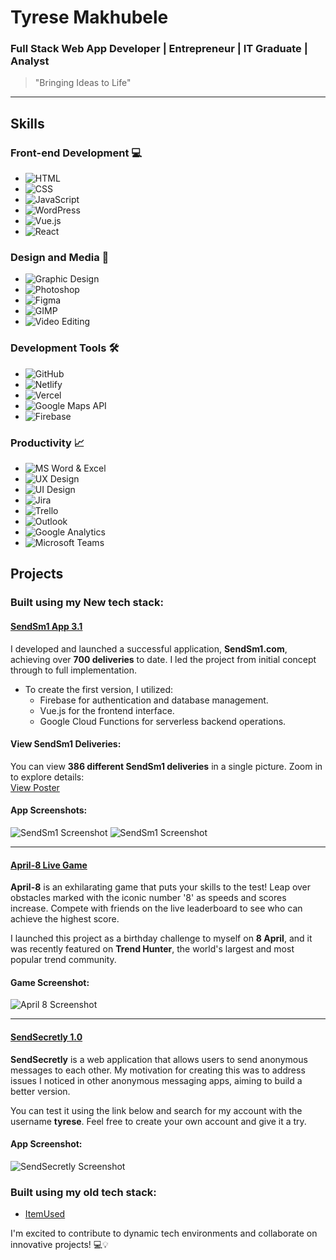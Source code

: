 # Tyrese Makhubele

### **Full Stack Web App Developer | Entrepreneur | IT Graduate | Analyst**

> "Bringing Ideas to Life"

---

## Skills
### Front-end Development 💻
- ![HTML](https://img.shields.io/badge/-HTML5-E34F26?style=flat&logo=html5&logoColor=white) 
- ![CSS](https://img.shields.io/badge/-CSS3-1572B6?style=flat&logo=css3&logoColor=white) 
- ![JavaScript](https://img.shields.io/badge/-JavaScript-F7DF1E?style=flat&logo=javascript&logoColor=white)
- ![WordPress](https://img.shields.io/badge/-WordPress-21759B?style=flat&logo=wordpress&logoColor=white) 
- ![Vue.js](https://img.shields.io/badge/-Vue.js-4FC08D?style=flat&logo=vue.js&logoColor=white) 
- ![React](https://img.shields.io/badge/-React-61DAFB?style=flat&logo=react&logoColor=white)

### Design and Media 🎨
- ![Graphic Design](https://img.shields.io/badge/-Graphic%20Design-E34F26?style=flat&logo=adobe-illustrator&logoColor=white)
- ![Photoshop](https://img.shields.io/badge/-Photoshop-31A8FF?style=flat&logo=adobe-photoshop&logoColor=white)
- ![Figma](https://img.shields.io/badge/-Figma-F24E1E?style=flat&logo=figma&logoColor=white)
- ![GIMP](https://img.shields.io/badge/-GIMP-5C5543?style=flat&logo=gimp&logoColor=white)
- ![Video Editing](https://img.shields.io/badge/-Video%20Editing-0078D7?style=flat&logo=adobe-premiere-pro&logoColor=white)

### Development Tools 🛠️
- ![GitHub](https://img.shields.io/badge/-GitHub-181717?style=flat&logo=github&logoColor=white)
- ![Netlify](https://img.shields.io/badge/-Netlify-00C7B7?style=flat&logo=netlify&logoColor=white)
- ![Vercel](https://img.shields.io/badge/-Vercel-000000?style=flat&logo=vercel&logoColor=white)
- ![Google Maps API](https://img.shields.io/badge/-Google%20Maps%20API-4285F4?style=flat&logo=google-maps&logoColor=white)
- ![Firebase](https://img.shields.io/badge/-Firebase-FFCA28?style=flat&logo=firebase&logoColor=white)

### Productivity 📈
- ![MS Word & Excel](https://img.shields.io/badge/-MS%20Word%20&%20Excel-217346?style=flat&logo=microsoft-office&logoColor=white)
- ![UX Design](https://img.shields.io/badge/-UX%20Design-5C5543?style=flat&logo=uxdesign&logoColor=white)
- ![UI Design](https://img.shields.io/badge/-UI%20Design-5C5543?style=flat&logo=uidesign&logoColor=white)
- ![Jira](https://img.shields.io/badge/-Jira-0052CC?style=flat&logo=jira&logoColor=white)
- ![Trello](https://img.shields.io/badge/-Trello-0079BF?style=flat&logo=trello&logoColor=white)
- ![Outlook](https://img.shields.io/badge/-Outlook-0078D4?style=flat&logo=microsoft-outlook&logoColor=white)
- ![Google Analytics](https://img.shields.io/badge/-Google%20Analytics-E37400?style=flat&logo=google-analytics&logoColor=white)
- ![Microsoft Teams](https://img.shields.io/badge/-Microsoft%20Teams-6264A7?style=flat&logo=microsoft-teams&logoColor=white)


## Projects
### Built using my New tech stack:

#### [SendSm1 App 3.1](https://sendsm1-app.web.app/)

I developed and launched a successful application, **SendSm1.com**, achieving over **700 deliveries** to date. I led the project from initial concept through to full implementation.

- To create the first version, I utilized:
  - Firebase for authentication and database management.
  - Vue.js for the frontend interface.
  - Google Cloud Functions for serverless backend operations.

#### View SendSm1 Deliveries:
You can view **386 different SendSm1 deliveries** in a single picture. Zoom in to explore details:  
[View Poster](https://firebasestorage.googleapis.com/v0/b/sendsm1-app.appspot.com/o/Assets%2FBiggest%20SendSm1%20Poster%20100%20.webp?alt=media&token=10896160-6cae-4695-ba9a-2d4b71e00650)

#### App Screenshots:
![SendSm1 Screenshot](https://firebasestorage.googleapis.com/v0/b/tyresesoftware.appspot.com/o/Assets%2FDope%20App%20Designs%20(1).webp?alt=media&token=b60f243e-c405-4241-8959-71b9d2c9ee52)
![SendSm1 Screenshot](https://firebasestorage.googleapis.com/v0/b/tyresesoftware.appspot.com/o/Assets%2FDope%20App%20Designs%20(4).webp?alt=media&token=36767f0b-ef3f-4a36-affe-af0c8dc1f015)

---

#### [April-8 Live Game](https://april8s.web.app/)

**April-8** is an exhilarating game that puts your skills to the test! Leap over obstacles marked with the iconic number '8' as speeds and scores increase. Compete with friends on the live leaderboard to see who can achieve the highest score.

I launched this project as a birthday challenge to myself on **8 April**, and it was recently featured on **Trend Hunter**, the world's largest and most popular trend community.

#### Game Screenshot:
![April 8 Screenshot](https://firebasestorage.googleapis.com/v0/b/april8s.appspot.com/o/Assets%2FDope%20App%20Designs%20(7).webp?alt=media&token=322543bc-8f30-411f-be57-f048b195949c)

---

#### [SendSecretly 1.0](https://sendsecretly.web.app/)

**SendSecretly** is a web application that allows users to send anonymous messages to each other. My motivation for creating this was to address issues I noticed in other anonymous messaging apps, aiming to build a better version.

You can test it using the link below and search for my account with the username **tyrese**. Feel free to create your own account and give it a try.

#### App Screenshot:
![SendSecretly Screenshot](https://firebasestorage.googleapis.com/v0/b/tyresesoftware.appspot.com/o/Assets%2FDope%20App%20Designs%20(3).webp?alt=media&token=31c8ad45-34e4-4b62-9a91-f337bf39017e)


### Built using my old tech stack:
- [ItemUsed](https://itemused.sendsm1.com/)

I'm excited to contribute to dynamic tech environments and collaborate on innovative projects! 💻💡
